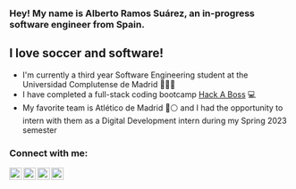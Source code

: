 ### Hey! My name is Alberto Ramos Suárez, an in-progress software engineer from Spain.

## I love soccer and software!
- I'm currently a third year Software Engineering student at the Universidad Complutense de Madrid 📖👨‍💻
- I have completed a full-stack coding bootcamp [Hack A Boss][HackaBoss] 💻
- My favorite team is Atlético de Madrid 🔴⚪ and I had the opportunity to intern with them as a Digital Development intern during my Spring 2023 semester

### Connect with me:

[<img align="left" alt="linkedinAlberto" width="22px" src="https://img.icons8.com/color/344/linkedin-circled--v1.png"/>][linkedin]
[<img align="left" alt="linkedinAlberto" width="22px" src="https://img.icons8.com/fluency/344/instagram-new.png"/>][instagram]
[<img align="left" alt="linkedinAlberto" width="22px" src="https://img.icons8.com/color/344/twitter--v1.png"/>][twitter]
[<img align="left" alt="linkedinAlberto" width="22px" src="https://img.icons8.com/fluency/344/gmail-new.png"/>][gmail]



[HackaBoss]: https://hackaboss.com/
[linkedin]: https://www.linkedin.com/in/alberto-ramos-su%C3%A1rez-6212161a6/
[instagram]: https://www.instagram.com/alber_rs6/?hl=es
[twitter]: https://twitter.com/alber_rs6
[gmail]: https://mailto:bertoramos2001@gmail.com
